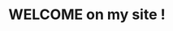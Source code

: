 <!DOCTYPE html>
<html>
<head>
	<title>WELCOME</title>
</head>
<body>
	<h1>WELCOME  on my site ! </h1>
</body>
</html>
